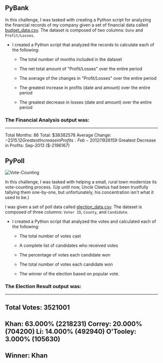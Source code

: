 ## PyBank

In this challenge, I was tasked with creating a Python script for analyzing the financial records of my company given a set of financial data called [budget_data.csv](PyBank/Resources/budget_data.csv). The dataset is composed of two columns: `Date` and `Profit/Losses`. 

* I created a Python script that analyzed the records to calculate each of the following:

  * The total number of months included in the dataset

  * The net total amount of "Profit/Losses" over the entire period

  * The average of the changes in "Profit/Losses" over the entire period

  * The greatest increase in profits (date and amount) over the entire period

  * The greatest decrease in losses (date and amount) over the entire period

### The Financial Analysis output was:
----------------------------
Total Months: 86
Total: $38382578
Average  Change: $-2315.12
Greatest Increase in Profits: Feb-2012 ($1926159
Greatest Decrease in Profits: Sep-2013 ($-2196167)
  

## PyPoll

![Vote-Counting](Images/Vote_counting.png)

In this challenge, I was tasked with helping a small, rural town modernize its vote-counting process. (Up until now, Uncle Cleetus had been trustfully tallying them one-by-one, but unfortunately, his concentration isn't what it used to be.)

I was given a set of poll data called [election_data.csv](PyPoll/Resources/election_data.csv). The dataset is composed of three columns: `Voter ID`, `County`, and `Candidate`. 

* I created a Python script that analyzed the votes and calculated each of the following:

  * The total number of votes cast

  * A complete list of candidates who received votes

  * The percentage of votes each candidate won

  * The total number of votes each candidate won

  * The winner of the election based on popular vote.


### The Election Result output was:
-------------------------
Total Votes: 3521001
-------------------------
Khan: 63.000% (2218231)
Correy: 20.000% (704200)
Li: 14.000% (492940)
O'Tooley: 3.000% (105630)
-------------------------
Winner: Khan
-------------------------



